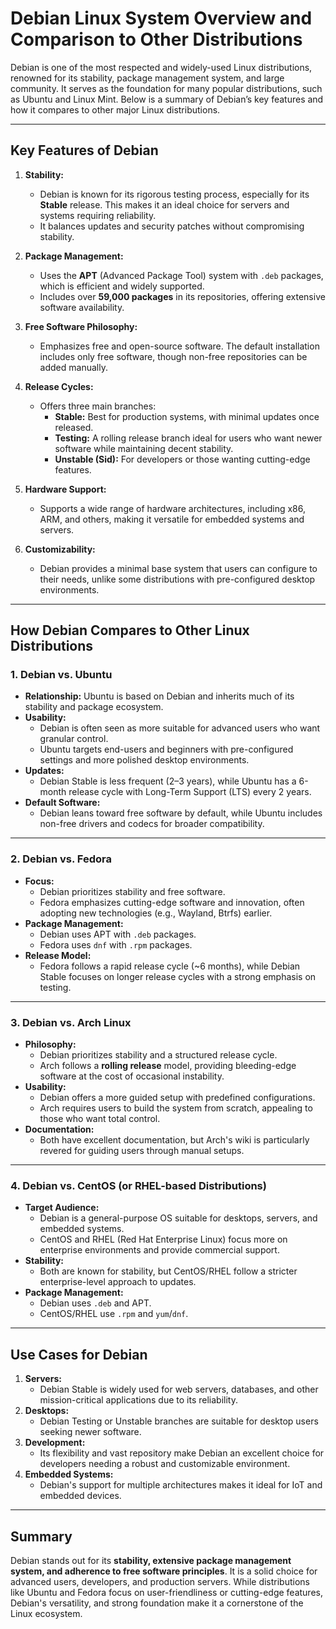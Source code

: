 # Debian Linux System Overview and Comparison to Other Distributions

Debian is one of the most respected and widely-used Linux distributions, renowned for its stability, package management system, and large community. It serves as the foundation for many popular distributions, such as Ubuntu and Linux Mint. Below is a summary of Debian’s key features and how it compares to other major Linux distributions.

---

## Key Features of Debian

1. **Stability:**
    - Debian is known for its rigorous testing process, especially for its **Stable** release. This makes it an ideal choice for servers and systems requiring reliability.
    - It balances updates and security patches without compromising stability.

2. **Package Management:**
    - Uses the **APT** (Advanced Package Tool) system with `.deb` packages, which is efficient and widely supported.
    - Includes over **59,000 packages** in its repositories, offering extensive software availability.

3. **Free Software Philosophy:**
    - Emphasizes free and open-source software. The default installation includes only free software, though non-free repositories can be added manually.

4. **Release Cycles:**
    - Offers three main branches:
        - **Stable:** Best for production systems, with minimal updates once released.
        - **Testing:** A rolling release branch ideal for users who want newer software while maintaining decent stability.
        - **Unstable (Sid):** For developers or those wanting cutting-edge features.

5. **Hardware Support:**
    - Supports a wide range of hardware architectures, including x86, ARM, and others, making it versatile for embedded systems and servers.

6. **Customizability:**
    - Debian provides a minimal base system that users can configure to their needs, unlike some distributions with pre-configured desktop environments.

---

## How Debian Compares to Other Linux Distributions

### **1. Debian vs. Ubuntu**
- **Relationship:** Ubuntu is based on Debian and inherits much of its stability and package ecosystem.
- **Usability:**
    - Debian is often seen as more suitable for advanced users who want granular control.
    - Ubuntu targets end-users and beginners with pre-configured settings and more polished desktop environments.
- **Updates:**
    - Debian Stable is less frequent (2–3 years), while Ubuntu has a 6-month release cycle with Long-Term Support (LTS) every 2 years.
- **Default Software:**
    - Debian leans toward free software by default, while Ubuntu includes non-free drivers and codecs for broader compatibility.

---

### **2. Debian vs. Fedora**
- **Focus:**
    - Debian prioritizes stability and free software.
    - Fedora emphasizes cutting-edge software and innovation, often adopting new technologies (e.g., Wayland, Btrfs) earlier.
- **Package Management:**
    - Debian uses APT with `.deb` packages.
    - Fedora uses `dnf` with `.rpm` packages.
- **Release Model:**
    - Fedora follows a rapid release cycle (~6 months), while Debian Stable focuses on longer release cycles with a strong emphasis on testing.

---

### **3. Debian vs. Arch Linux**
- **Philosophy:**
    - Debian prioritizes stability and a structured release cycle.
    - Arch follows a **rolling release** model, providing bleeding-edge software at the cost of occasional instability.
- **Usability:**
    - Debian offers a more guided setup with predefined configurations.
    - Arch requires users to build the system from scratch, appealing to those who want total control.
- **Documentation:**
    - Both have excellent documentation, but Arch's wiki is particularly revered for guiding users through manual setups.

---

### **4. Debian vs. CentOS (or RHEL-based Distributions)**
- **Target Audience:**
    - Debian is a general-purpose OS suitable for desktops, servers, and embedded systems.
    - CentOS and RHEL (Red Hat Enterprise Linux) focus more on enterprise environments and provide commercial support.
- **Stability:**
    - Both are known for stability, but CentOS/RHEL follow a stricter enterprise-level approach to updates.
- **Package Management:**
    - Debian uses `.deb` and APT.
    - CentOS/RHEL use `.rpm` and `yum`/`dnf`.

---

## Use Cases for Debian

1. **Servers:**
    - Debian Stable is widely used for web servers, databases, and other mission-critical applications due to its reliability.
2. **Desktops:**
    - Debian Testing or Unstable branches are suitable for desktop users seeking newer software.
3. **Development:**
    - Its flexibility and vast repository make Debian an excellent choice for developers needing a robust and customizable environment.
4. **Embedded Systems:**
    - Debian's support for multiple architectures makes it ideal for IoT and embedded devices.

---

## Summary

Debian stands out for its **stability, extensive package management system, and adherence to free software principles**. It is a solid choice for advanced users, developers, and production servers. While distributions like Ubuntu and Fedora focus on user-friendliness or cutting-edge features, Debian's versatility, and strong foundation make it a cornerstone of the Linux ecosystem.
